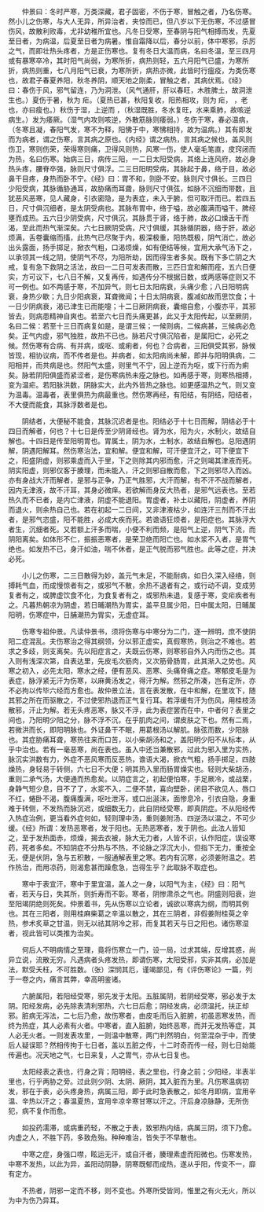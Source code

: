<!-- { "loadSidebar": true } -->
　　仲景曰：冬时严寒，万类深藏，君子固密，不伤于寒，冒触之者，乃名伤寒。然小儿之伤寒，与大人无异，所异治者，夹惊而已，但八岁以下无伤寒，不过感冒伤风，故散利败毒，尤非幼稚所宜也。凡冬日受寒，至春阴与阳气相搏而发，先夏至日者，为病温，后夏至日者为病暑。惟自霜降以后，春分以前，体中寒邪，杀厉之气，而即壮热头疼者，方是正伤寒也。复有冬日大温而病，名曰冬温，至三四月或有暴寒卒冷，其时阳气尚弱，为寒所折，病热则轻，五六月阳气已盛，为寒所折，病热则重，七八月阳气已衰，为寒所折，病热亦微，此皆时行瘟疫，为类伤寒也，故君子春夏养阳，秋冬养阴，顺天地之刚柔，冒触之者，其病伏焉。《经》曰：春伤于风，邪气留连，乃为洞泄。（风气通肝，肝以春旺，木胜脾土，故洞泄生也。）夏伤于暑，秋为 疟。（夏热已甚，秋阳复收，阳热相攻，则为 疟， ，老也，亦曰瘦也。）秋伤于湿，上逆而 ，（秋湿既胜，冬水复旺，水来乘肺，故咳逆病生。）发为痿厥。（湿气内攻则咳逆，外散筋脉则痿弱。）冬伤于寒，春必温病，（冬寒且凝，春阳气发，寒不为释，阳怫于中，寒怫相持，故为温病。）其有即发而为病者，谓之伤寒，言其病之原也。《内经》谓之病热，言其病之候也，盖风则伤卫，寒则伤荣，荣得寒则痛，卫得风则热，风寒一伤，使人毫毛笔直，皮窍闭而为热，名曰伤寒。始病三日，病传三阳，一二日太阳受病，其络上连风府，故必身热头疼，腰脊卒强，脉则尺寸俱浮。二三日阳明受病，其脉起于鼻，络于目，故必鼻干目疼，身热而卧不宁。《经》曰：胃不和，则卧不安。脉则尺寸俱长。三四日少阳受病，其脉循胁通耳，故胁痛而耳聋，脉则尺寸俱弦，如脉不沉细而带数，且犹恶风恶寒，见人藏身，引衣密隐，是为表症，未入于腑，但可取汗而已。若四五日，尺寸俱沉细者，是太阴受病也。其脉布胃中，络于嗌，故必腹满而嗌干，脾经壅而成热。五六日少阴受病，尺寸俱沉，其脉贯于肾，络于肺，故必口燥舌干而渴，至此而热气渐深矣。六七日厥阴受病，尺寸俱缓，其脉循阴器，络于肝，故必烦满，舌卷囊缩而搐，此热气已尽聚于内，极深极重，阳热既极，阴气消亡，故必出头露面，扬手掷足，掀衣气粗，口渴烦燥，如有便结等候，宜用大承气汤下之，以承领其一线之阴，使阴气不尽，为阳所劫，因而得生者多矣。既有下多亡阴之大戒，复有急下救阴之活法，故曰一二日可发表而散，三匹日宜和解而痊，五六日便实，方可议下，七八日不解，又复再传，如遇传分不根据日数，或两感等症则又不可一例也。如不两感于寒，不加异气，则七日太阳病衰，头痛少愈；八日阳明病衰，身热少歇；九日少阳病衰，耳聋微闻；十日太阴病衰，腹减如故而思饮食；十一日少阴病衰，渴已津生已而能嚏；十二日厥阴病衰，囊缩自愈，小腹亦平，其邪皆去，则病患精神自爽也。若至六七日而头痛更甚，此又于太阳传起，以至厥阴，名曰二候：若至十三日而病复如是，是谓三候；一候则病，二候病甚，三候病必危矣。正气内虚，邪气独胜，故热不已也。脉若尺寸俱沉陷者，是属阳亡，必死之候。然伤寒有合病、有并病，或呕、或痢者，何也？合病者，三阳俱受其邪，脉候皆现，相协议病，而不传者是也。并病者，如太阳病尚未解，即并与阳明俱病，二阳相并，而共病是也。然阳气太盛，则里气不宁，因上逆而为呕，或下行而为痢矣。脉若阴阳俱盛而紧涩者，是伤寒病热未痊之脉也。如再感于寒，则寒热相搏，变为温疟。若阳脉洪数，阴脉实大，此内外皆热之脉也。如更感温热之气，则又变为温毒。温毒者，表里俱热为病最重也。然伤寒再经，有阳结，有阴结，阳结者，不大便而能食，其脉浮数者是也。

　　阴结者，大便秘不能食，其脉沉迟者是也。阳结必于十七日而解，阴结必于十四日而解者，何也？十七日是传至少阴肾经也。肾为水，阳为火，水制火，故结自解也。十四日是传至阳明胃也。胃属土，阴为水，土制水，故结自解也。总阳遇阴解，阴遇阳解耳。然伤寒治法，宜和解。便宜和解，可汗便宜汗之，可下便宜下之，阳盛阴虚，则邪乘虚而入于里，下之则除其内邪而愈，汗之则竭其津液而死。阴实阳虚，则邪仅客于腠理，而未能入，汗之则邪自散而愈，下之则邪尽入而凶。亦有身战大汗而解者，是邪与正争，乃正气胜邪，大汗而解，有不汗不战而解者，因内无津液，故不汗耳，其身必微痒。若欲解而身反大热者，是邪气远表也。至若热久而不已者，是内亡津液，阴虚不能退阳。胃虚者，补土以藏阳，阴虚者，养阴而退火，则余热自己也。若在初起一二日间，又非津液枯少，如连汗三剂而不汗出者，是邪气恣盛，阳不能胜，必成大疾而死。若谵语狂烦者，是阳症也。其脉浮大者生，沉细者死。又若额上汗多而喘，小便不利而频，是阳气上逆，阴气下流，而阴阳离矣。如体形不仁，振振恶寒者，是荣卫绝而阳亡也。如水浆不入者，是胃气绝也。如发热不已，身汗如油，喘不休者，是正气脱而邪气胜也。此等之症，并决必死。

　　小儿之伤寒，二三日散得为妙，盖元气未足，不能耐病，如日久深入经络，则搏耗气血，而成慢惊者有之，或邪气不散，余热不退者有之，或行动不调，变成劳复者有之，或脾虚饮食不化，为食复者有之，或邪热未退，复感于寒，变疟疾者有之。凡暮热朝凉为阴虚，若日晡潮热为胃实，盖平旦属少阳，日中属太阳，日晡属阳明，伤寒症中，日脯潮热为胃实，无虚症耳。

　　伤寒专祖仲景。凡读仲景书，须将伤寒与中寒分为二门，逐一辨明，庶不使阴阳二症混乱。夫伤寒治之得其纲领，分以邪正虚实，真假寒热，则治之不难也。若求之多歧，则支离矣。先以阳症言之，夫既云伤寒，则寒邪自外入内而伤之也。其入则有浅深次第，自表达里，先皮毛次筋肉，又次筋骨肠胃，此其渐入之势也。风寒之初入，必先太阳，寒水之经，便有恶风、恶寒、头痛脊痛之症。寒郁皮毛是为表症，脉浮紧无汗为伤寒，以麻黄汤发之，得汗为解。然邪之所凑，岂有定所，亦不必拘以传毕六经而方愈也。故仲景立法，言在表发散，在中和解，在里攻下，随其邪之所在而驱散之，不过使邪热退而正气复行耳。若浮缓有汗为伤风，用桂枝汤散邪，汗止为解。若无头疼恶寒，脉又不浮，此为表症罢而在中，中者何？表里之间也，乃阳明少阳之分，脉不浮不沉，在乎肌肉之间，谓皮肤之下也。然有二焉，若微洪而长，即阳明脉也。外证鼻干不眠，用葛根汤以解肌。脉弦而数，少阳脉也。其症胁痛耳聋，寒热往来而口苦，以小柴胡汤和之，盖阳明少阳不从标本，从乎中治也。若有一毫恶寒，尚在表也。虽入中还当兼散邪，过此为邪入里为实热，脉沉实洪数有力，外症不恶风寒而反恶热，谵语大渴，掀衣气粗，扬手掷足，四肢燥热，身轻易于转侧，六七日不大便；明其热入里而肠胃燥实也。轻则大柴胡汤，重则二承气汤，大便通而热愈矣。以阴症言之，初起便怕寒，手足厥冷，或战栗，身静气短少息，目不了了，水浆不入，二便不禁，喜向壁卧，闭目不欲见人，唇口不红，蜷卧不渴，腹痛腹满，呕吐泄泻，或口出涎沫，面惨息冷，引衣自隐，身重难于转侧，不发热而脉沉迟，或细数无力，此自阴经受寒，即真阴症。不从阳经传入热症治例，更当看外症何如，轻则理中汤，重则姜附汤、四逆汤以温之，不可少缓。《经》所谓：发热恶寒者，发于阳也。无热恶寒者，发于阴也。此法人皆知之，至于发热面赤，烦燥，揭去衣被，脉大无力者，人皆不识，认作阳症，误设寒药，死者多矣。不知阴症不分热与不热，不论脉之浮沉大小，但指下无力，重按全无，便是伏阴，急与五积散，一服通解表里之寒。若内有沉寒，必须姜附温之。若作热治，而用凉药，则渴愈甚而躁愈急，岂得生乎？此取脉不取症也。

　　寒中于表宜汗，寒中于里宜温，盖人之一身，以阳气为主，《经》曰：阳气者，若天与日，失其所，则折寿而不彰。寒者，阴惨肃杀之气也。阴盛则阳衰，迨至阳竭阴绝则死矣。仲景着书，先从伤寒以立论者，诚欲以寒病为纲，而明其例也。其在三阳者，则用桂麻柴葛之辛温以散之，其在三阴者，非假姜附桂萸之辛热，参术炙草之甘温，则无以祛其阴冷之邪，而复其若天与日之阳也。诸伤寒湿者，视此皆可以类推为治矣。

　　何后人不明病情之至理，竟将伤寒立一门，设一局，过求其端，反增其惑，尚异立说，流散无穷。凡遇病者头疼发热，即谓伤寒，太阳受邪，实非其病，必加是法，默受夭枉，不可胜数。（张）深悯其厄，谨竭鄙见，有《评伤寒论》一篇，列于一卷之内，痛言其弊，幸高明鉴诸。

　　六腑属阳，若阳经受寒，邪先发于太阳。五脏属阴，若阴经受寒，邪必发于太阴。阳经发病，必先除表清利邪热，六七日后愈；阴经发病，必须温托，扶正却邪。脏病无泻法，二七后乃愈，故伤寒者，由皮毛而后入脏腑，初虽恶寒发热，而终为热症，其人必素有火者。中寒者，直入脏腑，始终恶寒，而并无发热等症，其人必无火者。一则发表攻里，一则温中散寒，两门判然明白，何至混杂于中，而使后人疑误耶？然相传拘于七日者，盖以五脏之传，十二时奇而传一经，则七日始能传遍也。况天地之气，七日来复，人之胃气，亦从七日复也。

　　太阳经表之表也，行身之背；阳明经，表之里也，行身之前；少阳经，半表半里也，行乎两胁之旁。过此则少阴、太阴、厥阴，其入脏而为里。凡伤寒温病初发，邪在于表，必头疼身热，病属三阳，即于此时急表散之，如冬月即病，宜用辛温、辛热以汗之；春温夏热，宜用辛凉辛寒甘寒以汗之。汗后身凉脉静，无所伤犯，病不复作而愈。

　　如投药濡滞，或病重药轻，不散之于表，致邪热内结，病属三阴，须下乃愈。内虚之人，不胜下药，多致危殆。种种难治，皆失于不早散也。

　　中寒之症，身强口噤，眩运无汗，或自汗者，腠理素虚而阳微也。伤寒发热，中寒不发热，以此为异，盖阳动阴静，阴寒既郁而成热，遂从乎阳，传变不一，靡有定方。

　　不热者，阴邪一定而不移，则不变也。外寒所受皆同，惟里之有火无火，所以为中为伤乃异耳。

